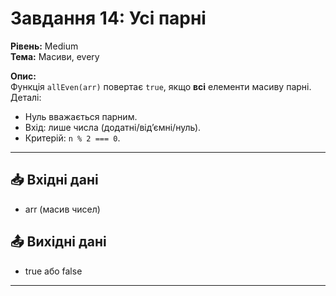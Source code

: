 # Завдання 14: Усі парні
**Рівень:** Medium  
**Тема:** Масиви, every  

**Опис:**  
Функція `allEven(arr)` повертає `true`, якщо **всі** елементи масиву парні.  
Деталі:
- Нуль вважається парним.
- Вхід: лише числа (додатні/від’ємні/нуль).
- Критерій: `n % 2 === 0`.

---
## 📥 Вхідні дані
- arr (масив чисел)

## 📤 Вихідні дані
- true або false

---